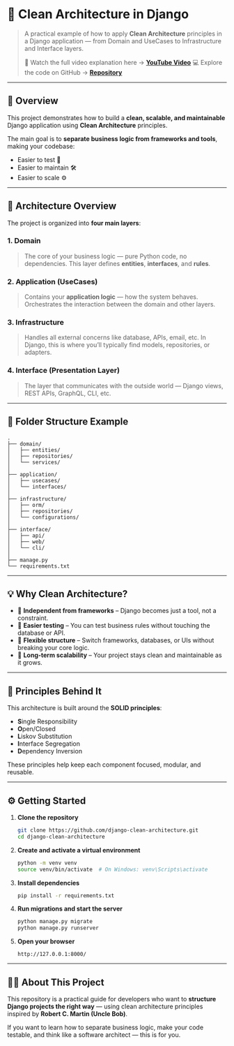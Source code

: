 # 🧠 Clean Architecture in Django

> A practical example of how to apply **Clean Architecture** principles in a Django application — from Domain and UseCases to Infrastructure and Interface layers.
>
> 🎥 Watch the full video explanation here → [**YouTube Video**](https://youtu.be/1AJGWgFDNYk)
> 💻 Explore the code on GitHub → [**Repository**](https://github.com/https://github.com/ndongchrist/django-clean-architecture)

---

## 🚀 Overview

This project demonstrates how to build a **clean, scalable, and maintainable** Django application using **Clean Architecture** principles.

The main goal is to **separate business logic from frameworks and tools**, making your codebase:

* Easier to test 🧪
* Easier to maintain 🛠️
* Easier to scale ⚙️

---

## 🧩 Architecture Overview

The project is organized into **four main layers**:

### 1. **Domain**

> The core of your business logic — pure Python code, no dependencies.
> This layer defines **entities**, **interfaces**, and **rules**.

### 2. **Application (UseCases)**

> Contains your **application logic** — how the system behaves.
> Orchestrates the interaction between the domain and other layers.

### 3. **Infrastructure**

> Handles all external concerns like database, APIs, email, etc.
> In Django, this is where you’ll typically find models, repositories, or adapters.

### 4. **Interface (Presentation Layer)**

> The layer that communicates with the outside world — Django views, REST APIs, GraphQL, CLI, etc.

---

## 🧱 Folder Structure Example

```
.
├── domain/
│   ├── entities/
│   ├── repositories/
│   └── services/
│
├── application/
│   ├── usecases/
│   └── interfaces/
│
├── infrastructure/
│   ├── orm/
│   ├── repositories/
│   └── configurations/
│
├── interface/
│   ├── api/
│   ├── web/
│   └── cli/
│
├── manage.py
└── requirements.txt
```

---

## 💡 Why Clean Architecture?

* 🔹 **Independent from frameworks** – Django becomes just a tool, not a constraint.
* 🔹 **Easier testing** – You can test business rules without touching the database or API.
* 🔹 **Flexible structure** – Switch frameworks, databases, or UIs without breaking your core logic.
* 🔹 **Long-term scalability** – Your project stays clean and maintainable as it grows.

---

## 🧠 Principles Behind It

This architecture is built around the **SOLID principles**:

* **S**ingle Responsibility
* **O**pen/Closed
* **L**iskov Substitution
* **I**nterface Segregation
* **D**ependency Inversion

These principles help keep each component focused, modular, and reusable.

---

## ⚙️ Getting Started

1. **Clone the repository**

   ```bash
   git clone https://github.com/django-clean-architecture.git
   cd django-clean-architecture
   ```

2. **Create and activate a virtual environment**

   ```bash
   python -m venv venv
   source venv/bin/activate  # On Windows: venv\Scripts\activate
   ```

3. **Install dependencies**

   ```bash
   pip install -r requirements.txt
   ```

4. **Run migrations and start the server**

   ```bash
   python manage.py migrate
   python manage.py runserver
   ```

5. **Open your browser**

   ```
   http://127.0.0.1:8000/
   ```

---

## 🧑‍💻 About This Project

This repository is a practical guide for developers who want to **structure Django projects the right way** — using clean architecture principles inspired by **Robert C. Martin (Uncle Bob)**.

If you want to learn how to separate business logic, make your code testable, and think like a software architect — this is for you.
